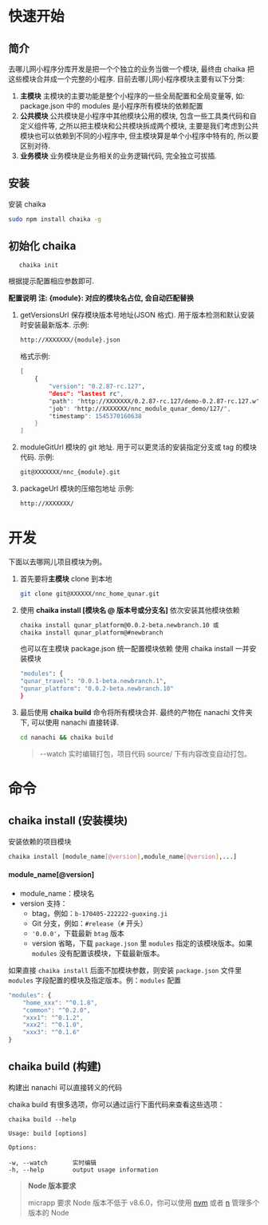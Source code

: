 # 快速开始

## 简介

去哪儿网小程序分库开发是把一个个独立的业务当做一个模块, 最终由 chaika 把这些模块合并成一个完整的小程序.
目前去哪儿网小程序模块主要有以下分类:

1. **主模块**
   主模块的主要功能是整个小程序的一些全局配置和全局变量等, 如: package.json 中的 modules 是小程序所有模块的依赖配置
2. **公共模块**
   公共模块是小程序中其他模块公用的模块, 包含一些工具类代码和自定义组件等, 之所以把主模块和公共模块拆成两个模块, 主要是我们考虑到公共模块也可以依赖到不同的小程序中, 但主模块算是单个小程序中特有的, 所以要区别对待.
3. **业务模块**
   业务模块是业务相关的业务逻辑代码, 完全独立可拔插.

## 安装

安装 chaika

```bash
sudo npm install chaika -g
```

## 初始化 chaika

```bash
   chaika init
```

根据提示配置相应参数即可.

**配置说明**
**注: {module}: 对应的模块名占位, 会自动匹配替换**

1.  getVersionsUrl 保存模块版本号地址(JSON 格式). 用于版本检测和默认安装时安装最新版本.
    示例:

    ```bash
    http://XXXXXXX/{module}.json
    ```

    格式示例:

    ```bash
    [
        {
            "version": "0.2.87-rc.127",
            "desc": "lastest rc",
            "path": "http://XXXXXXX/0.2.87-rc.127/demo-0.2.87-rc.127.w",
            "job": "http://XXXXXXX/nnc_module_qunar_demo/127/",
            "timestamp": 1545370160638
        }
    ]
    ```

2.  moduleGitUrl 模块的 git 地址. 用于可以更灵活的安装指定分支或 tag 的模块代码.
    示例:

    ```bash
    git@XXXXXXX/nnc_{module}.git
    ```

3.  packageUrl 模块的压缩包地址
    示例:

    ```bash
    http://XXXXXXX/
    ```

# 开发

下面以去哪网儿项目模块为例。

1. 首先要将**主模块** clone 到本地

    ```bash
    git clone git@XXXXXX/nnc_home_qunar.git
    ```

2. 使用 **chaika install [模块名 @ 版本号或分支名]** 依次安装其他模块依赖

    ```bash
    chaika install qunar_platform@0.0.2-beta.newbranch.10 或
    chaika install qunar_platform@#newbranch
    ```

    也可以在主模块 package.json 统一配置模块依赖
    使用 chaika install 一并安装模块

    ```bash
    "modules": {
    "qunar_travel": "0.0.1-beta.newbranch.1",
    "qunar_platform": "0.0.2-beta.newbranch.10"
    }
    ```

3. 最后使用 **chaika build** 命令将所有模块合并.
   最终的产物在 nanachi 文件夹下, 可以使用 nanachi 直接转译.

    ```bash
    cd nanachi && chaika build
    ```

    > --watch 实时编辑打包，项目代码 source/ 下有内容改变自动打包。

# 命令

## chaika install (安装模块)

安装依赖的项目模块

```bash
chaika install [module_name[@version],module_name[@version],...]
```

#### module_name[@version]

-   module_name：模块名
-   version 支持：
    -   btag，例如：`b-170405-222222-guoxing.ji`
    -   Git 分支，例如：`#release`（`#` 开头）
    -   `'0.0.0'`，下载最新 `btag` 版本
    -   version 省略，下载 `package.json` 里 `modules` 指定的该模块版本。如果 `modules` 没有配置该模块，下载最新版本。

如果直接 `chaika install` 后面不加模块参数，则安装 `package.json` 文件里 `modules` 字段配置的模块及指定版本。例：`modules` 配置

```js
"modules": {
    "home_xxx": "^0.1.8",
    "common": "^0.2.0",
    "xxx1": "^0.1.2",
    "xxx2": "^0.1.0",
    "xxx3": "^0.1.6"
}
```

## chaika build (构建)

构建出 nanachi 可以直接转义的代码

chaika build 有很多选项，你可以通过运行下面代码来查看这些选项：

```
chaika build --help
```

```
Usage: build [options]

Options:

-w, --watch       实时编辑
-h, --help        output usage information
```

> **Node 版本要求**
>
> micrapp 要求 Node 版本不低于 v8.6.0，你可以使用 [nvm](https://github.com/creationix/nvm) 或者 [n](https://github.com/tj/n) 管理多个版本的 Node
